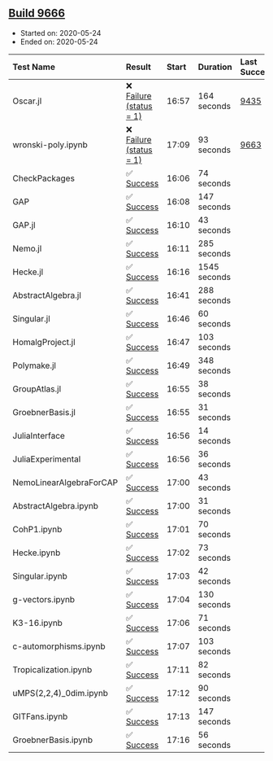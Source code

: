 ## [Build 9666](https://oscarci.mathematik.uni-kl.de/job/oscar/9666/)

* Started on: 2020-05-24
* Ended on: 2020-05-24

| Test Name    | Result | Start | Duration | Last Success | First Failure |
|:-------------|:-------|:------|:---------|:-------------|:--------------|
| Oscar.jl | ❌ [Failure (status = 1)](https://oscarci.mathematik.uni-kl.de/job/oscar/9666/artifact/logs/build-9666/Oscar.jl.log) | 16:57 | 164 seconds | [9435](https://oscarci.mathematik.uni-kl.de/job/oscar/9435/) | [9436](https://oscarci.mathematik.uni-kl.de/job/oscar/9436/) |
| wronski-poly.ipynb | ❌ [Failure (status = 1)](https://oscarci.mathematik.uni-kl.de/job/oscar/9666/artifact/logs/build-9666/wronski-poly.ipynb.log) | 17:09 | 93 seconds | [9663](https://oscarci.mathematik.uni-kl.de/job/oscar/9663/) | [9664](https://oscarci.mathematik.uni-kl.de/job/oscar/9664/) |
| CheckPackages | ✅ [Success](https://oscarci.mathematik.uni-kl.de/job/oscar/9666/artifact/logs/build-9666/CheckPackages.log) | 16:06 | 74 seconds |  |  |
| GAP | ✅ [Success](https://oscarci.mathematik.uni-kl.de/job/oscar/9666/artifact/logs/build-9666/GAP.log) | 16:08 | 147 seconds |  |  |
| GAP.jl | ✅ [Success](https://oscarci.mathematik.uni-kl.de/job/oscar/9666/artifact/logs/build-9666/GAP.jl.log) | 16:10 | 43 seconds |  |  |
| Nemo.jl | ✅ [Success](https://oscarci.mathematik.uni-kl.de/job/oscar/9666/artifact/logs/build-9666/Nemo.jl.log) | 16:11 | 285 seconds |  |  |
| Hecke.jl | ✅ [Success](https://oscarci.mathematik.uni-kl.de/job/oscar/9666/artifact/logs/build-9666/Hecke.jl.log) | 16:16 | 1545 seconds |  |  |
| AbstractAlgebra.jl | ✅ [Success](https://oscarci.mathematik.uni-kl.de/job/oscar/9666/artifact/logs/build-9666/AbstractAlgebra.jl.log) | 16:41 | 288 seconds |  |  |
| Singular.jl | ✅ [Success](https://oscarci.mathematik.uni-kl.de/job/oscar/9666/artifact/logs/build-9666/Singular.jl.log) | 16:46 | 60 seconds |  |  |
| HomalgProject.jl | ✅ [Success](https://oscarci.mathematik.uni-kl.de/job/oscar/9666/artifact/logs/build-9666/HomalgProject.jl.log) | 16:47 | 103 seconds |  |  |
| Polymake.jl | ✅ [Success](https://oscarci.mathematik.uni-kl.de/job/oscar/9666/artifact/logs/build-9666/Polymake.jl.log) | 16:49 | 348 seconds |  |  |
| GroupAtlas.jl | ✅ [Success](https://oscarci.mathematik.uni-kl.de/job/oscar/9666/artifact/logs/build-9666/GroupAtlas.jl.log) | 16:55 | 38 seconds |  |  |
| GroebnerBasis.jl | ✅ [Success](https://oscarci.mathematik.uni-kl.de/job/oscar/9666/artifact/logs/build-9666/GroebnerBasis.jl.log) | 16:55 | 31 seconds |  |  |
| JuliaInterface | ✅ [Success](https://oscarci.mathematik.uni-kl.de/job/oscar/9666/artifact/logs/build-9666/JuliaInterface.log) | 16:56 | 14 seconds |  |  |
| JuliaExperimental | ✅ [Success](https://oscarci.mathematik.uni-kl.de/job/oscar/9666/artifact/logs/build-9666/JuliaExperimental.log) | 16:56 | 36 seconds |  |  |
| NemoLinearAlgebraForCAP | ✅ [Success](https://oscarci.mathematik.uni-kl.de/job/oscar/9666/artifact/logs/build-9666/NemoLinearAlgebraForCAP.log) | 17:00 | 43 seconds |  |  |
| AbstractAlgebra.ipynb | ✅ [Success](https://oscarci.mathematik.uni-kl.de/job/oscar/9666/artifact/logs/build-9666/AbstractAlgebra.ipynb.log) | 17:00 | 31 seconds |  |  |
| CohP1.ipynb | ✅ [Success](https://oscarci.mathematik.uni-kl.de/job/oscar/9666/artifact/logs/build-9666/CohP1.ipynb.log) | 17:01 | 70 seconds |  |  |
| Hecke.ipynb | ✅ [Success](https://oscarci.mathematik.uni-kl.de/job/oscar/9666/artifact/logs/build-9666/Hecke.ipynb.log) | 17:02 | 73 seconds |  |  |
| Singular.ipynb | ✅ [Success](https://oscarci.mathematik.uni-kl.de/job/oscar/9666/artifact/logs/build-9666/Singular.ipynb.log) | 17:03 | 42 seconds |  |  |
| g-vectors.ipynb | ✅ [Success](https://oscarci.mathematik.uni-kl.de/job/oscar/9666/artifact/logs/build-9666/g-vectors.ipynb.log) | 17:04 | 130 seconds |  |  |
| K3-16.ipynb | ✅ [Success](https://oscarci.mathematik.uni-kl.de/job/oscar/9666/artifact/logs/build-9666/K3-16.ipynb.log) | 17:06 | 71 seconds |  |  |
| c-automorphisms.ipynb | ✅ [Success](https://oscarci.mathematik.uni-kl.de/job/oscar/9666/artifact/logs/build-9666/c-automorphisms.ipynb.log) | 17:07 | 103 seconds |  |  |
| Tropicalization.ipynb | ✅ [Success](https://oscarci.mathematik.uni-kl.de/job/oscar/9666/artifact/logs/build-9666/Tropicalization.ipynb.log) | 17:11 | 82 seconds |  |  |
| uMPS(2,2,4)_0dim.ipynb | ✅ [Success](https://oscarci.mathematik.uni-kl.de/job/oscar/9666/artifact/logs/build-9666/uMPS-2-2-4-_0dim.ipynb.log) | 17:12 | 90 seconds |  |  |
| GITFans.ipynb | ✅ [Success](https://oscarci.mathematik.uni-kl.de/job/oscar/9666/artifact/logs/build-9666/GITFans.ipynb.log) | 17:13 | 147 seconds |  |  |
| GroebnerBasis.ipynb | ✅ [Success](https://oscarci.mathematik.uni-kl.de/job/oscar/9666/artifact/logs/build-9666/GroebnerBasis.ipynb.log) | 17:16 | 56 seconds |  |  |
